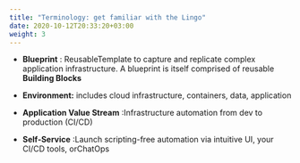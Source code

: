 ```yaml
---
title: "Terminology: get familiar with the Lingo"
date: 2020-10-12T20:33:20+03:00
weight: 3
---
```


* __Blueprint__ : ReusableTemplate​ to capture and replicate complex application infrastructure. A blueprint is itself comprised of reusable __Building Blocks__

* __Environment:__ includes cloud infrastructure, containers, data, application

* __Application Value Stream__ :Infrastructure automation from dev to production (CI/CD)

* __Self-Service__ :Launch scripting-free automation via intuitive UI, your CI/CD tools, orChatOps​